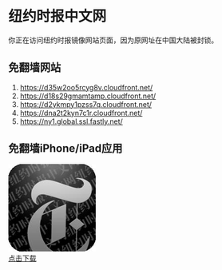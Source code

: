 <h1>纽约时报中文网</h1>
<p>你正在访问纽约时报镜像网站页面，因为原网址在中国大陆被封锁。</p>
<h2>免翻墙网站</h2>
<ol>
<li><a href="https://d35w2oo5rcyg8v.cloudfront.net/" target="1">https://d35w2oo5rcyg8v.cloudfront.net/</a></li>
<li><a href="https://d18s29gmamtamp.cloudfront.net/" target="2">https://d18s29gmamtamp.cloudfront.net/</a></li>
<li><a href="https://d2ykmpy1pzss7q.cloudfront.net/" target="3">https://d2ykmpy1pzss7q.cloudfront.net/</a></li>
<li><a href="https://dna2t2kyn7c1r.cloudfront.net/" target="4">https://dna2t2kyn7c1r.cloudfront.net/</a></li>
<li><a href="https://ny1.global.ssl.fastly.net/" target="5">https://ny1.global.ssl.fastly.net/</a></li>
</ol>
<h2>免翻墙iPhone/iPad应用</h2>
<p>
	<a href="https://itunes.apple.com/cn/app/niu-yue-shi-bao-zhong-wen-wang/id807498298?mt=8">
		<img src="icon175x175.jpeg" />
		<br/>点击下载
	</a>
</p>